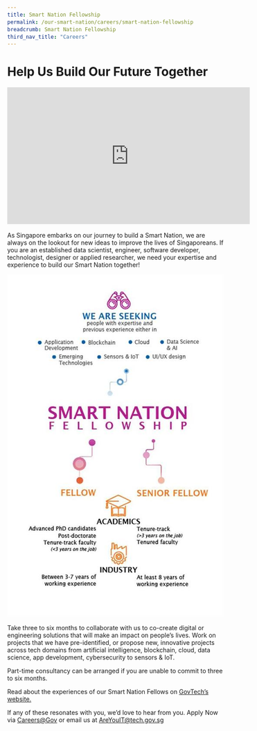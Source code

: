 ```yaml
---
title: Smart Nation Fellowship
permalink: /our-smart-nation/careers/smart-nation-fellowship
breadcrumb: Smart Nation Fellowship
third_nav_title: "Careers"
---
```


# Help Us Build Our Future Together 

<iframe width="560" height="315" src="https://www.youtube.com/embed/ThfGBUqwzyA" frameborder="0" allow="accelerometer; autoplay; clipboard-write; encrypted-media; gyroscope; picture-in-picture" allowfullscreen></iframe>

As Singapore embarks on our journey to build a Smart Nation, we are always on the lookout for new ideas to improve the lives of Singaporeans.  If you are an established data scientist, engineer, software developer, technologist, designer or applied researcher, we need your expertise and experience to build our Smart Nation together!

![smart nation fellowship infographics](/images/our-smart-nation/sn-fellowship.jpeg)

Take three to six months to collaborate with us to co-create digital or engineering solutions that will make an impact on people’s lives. Work on projects that we have pre-identified, or propose new, innovative projects across tech domains from artificial intelligence, blockchain, cloud, data science, app development, cybersecurity to sensors & IoT.

Part-time consultancy can be arranged if you are unable to commit to three to six months.

Read about the experiences of our Smart Nation Fellows on <a href="https://www.tech.gov.sg/careers/smart-nation-fellowship-programme/#paul-piong" target="_blank">GovTech’s website.</a>

If any of these resonates with you, we’d love to hear from you. Apply Now via <a href="https://sggovterp.wd102.myworkdayjobs.com/en-US/PublicServiceCareers/job/Mapletree-Business-City-Block-10-Level-10/Smart-Nation-Fellowship-Programme_JR-10000000710" target="_blank">Careers@Gov</a> or email us at [AreYouIT@tech.gov.sg](mailto:AreYouIT@tech.gov.sg)
